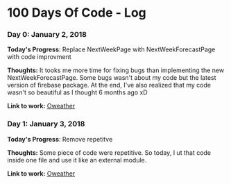 # 100 Days Of Code - Log

### Day 0: January 2, 2018


**Today's Progress**: Replace NextWeekPage with NextWeekForecastPage with code improvment

**Thoughts:** It tooks me more time for fixing bugs than implementing the new NextWeekForecastPage. Some bugs wasn't about my code but the latest version of firebase package.
At the end, I've also realized that my code wasn't so beautiful as I thought 6 months ago xD 

**Link to work:** [Oweather](https://github.com/david95thinkcode/Oweather)

### Day 1: January 3, 2018


**Today's Progress**: Remove repetitve

**Thoughts:** Some piece of code were repetitive. So today, I ut that code inside one file and use it like an external module. 

**Link to work:** [Oweather](https://github.com/david95thinkcode/Oweather)